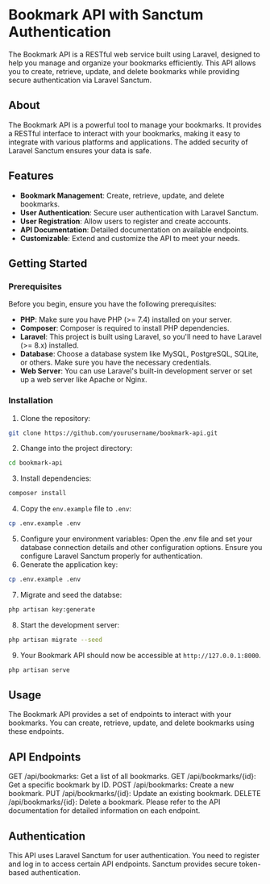 # Bookmark API with Sanctum Authentication

The Bookmark API is a RESTful web service built using Laravel, designed to help you manage and organize your bookmarks efficiently. This API allows you to create, retrieve, update, and delete bookmarks while providing secure authentication via Laravel Sanctum.

## About

The Bookmark API is a powerful tool to manage your bookmarks. It provides a RESTful interface to interact with your bookmarks, making it easy to integrate with various platforms and applications. The added security of Laravel Sanctum ensures your data is safe.

## Features

- **Bookmark Management**: Create, retrieve, update, and delete bookmarks.
- **User Authentication**: Secure user authentication with Laravel Sanctum.
- **User Registration**: Allow users to register and create accounts.
- **API Documentation**: Detailed documentation on available endpoints.
- **Customizable**: Extend and customize the API to meet your needs.

## Getting Started

### Prerequisites

Before you begin, ensure you have the following prerequisites:

- **PHP**: Make sure you have PHP (>= 7.4) installed on your server.
- **Composer**: Composer is required to install PHP dependencies.
- **Laravel**: This project is built using Laravel, so you'll need to have Laravel (>= 8.x) installed.
- **Database**: Choose a database system like MySQL, PostgreSQL, SQLite, or others. Make sure you have the necessary credentials.
- **Web Server**: You can use Laravel's built-in development server or set up a web server like Apache or Nginx.

### Installation

1. Clone the repository:

```bash
git clone https://github.com/yourusername/bookmark-api.git
```

2. Change into the project directory:

```bash
cd bookmark-api
```

3. Install dependencies:

```bash
composer install
```

4. Copy the `env.example` file to `.env`:

```bash
cp .env.example .env
```

5. Configure your environment variables:
   Open the .env file and set your database connection details and other configuration options. Ensure you configure Laravel Sanctum properly for authentication.
6. Generate the application key:

```bash
cp .env.example .env
```

7. Migrate and seed the databse:

```bash
php artisan key:generate
```

8. Start the development server:

```bash
php artisan migrate --seed
```

9. Your Bookmark API should now be accessible at `http://127.0.0.1:8000`.

```bash
php artisan serve
```

## Usage

The Bookmark API provides a set of endpoints to interact with your bookmarks. You can create, retrieve, update, and delete bookmarks using these endpoints.

## API Endpoints

GET /api/bookmarks: Get a list of all bookmarks.
GET /api/bookmarks/{id}: Get a specific bookmark by ID.
POST /api/bookmarks: Create a new bookmark.
PUT /api/bookmarks/{id}: Update an existing bookmark.
DELETE /api/bookmarks/{id}: Delete a bookmark.
Please refer to the API documentation for detailed information on each endpoint.

## Authentication

This API uses Laravel Sanctum for user authentication. You need to register and log in to access certain API endpoints. Sanctum provides secure token-based authentication.
